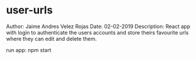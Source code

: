 # user-urls
Author: Jaime Andres Velez Rojas
Date: 02-02-2019
Description: React app with login to authenticate the users accounts and store theirs  favourite urls where they can edit and delete them.

run app: npm start